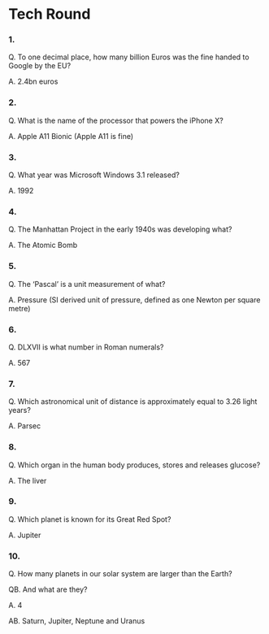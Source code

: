 # Tech Round

### 1.
  Q. To one decimal place, how many billion Euros was the fine handed to Google by the EU?
  
  A. 2.4bn euros

### 2. 
  Q. What is the name of the processor that powers the iPhone X?
  
  A. Apple A11 Bionic (Apple A11 is fine)

### 3.
  Q. What year was Microsoft Windows 3.1 released?
  
  A. 1992

### 4. 
  Q. The Manhattan Project in the early 1940s was developing what?
  
  A. The Atomic Bomb

### 5. 
  Q. The ‘Pascal’ is a unit measurement of what?

  A. Pressure (SI derived unit of pressure, defined as one Newton per square metre)
  
### 6. 
  Q. DLXVII is what number in Roman numerals?

  A. 567
  
### 7. 
  Q. Which astronomical unit of distance is approximately equal to 3.26 light years?

  A. Parsec
  
### 8. 
  Q. Which organ in the human body produces, stores and releases glucose?

  A. The liver
  
### 9.
  Q. Which planet is known for its Great Red Spot?

  A. Jupiter
  
### 10.
  Q. How many planets in our solar system are larger than the Earth?
  
  QB. And what are they?

  A. 4
  
  AB. Saturn, Jupiter, Neptune and Uranus
